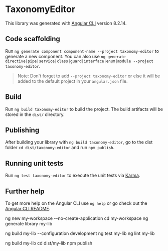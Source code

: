 # TaxonomyEditor

This library was generated with [Angular CLI](https://github.com/angular/angular-cli) version 8.2.14.

## Code scaffolding

Run `ng generate component component-name --project taxonomy-editor` to generate a new component. You can also use `ng generate directive|pipe|service|class|guard|interface|enum|module --project taxonomy-editor`.
> Note: Don't forget to add `--project taxonomy-editor` or else it will be added to the default project in your `angular.json` file. 

## Build

Run `ng build taxonomy-editor` to build the project. The build artifacts will be stored in the `dist/` directory.

## Publishing

After building your library with `ng build taxonomy-editor`, go to the dist folder `cd dist/taxonomy-editor` and run `npm publish`.

## Running unit tests

Run `ng test taxonomy-editor` to execute the unit tests via [Karma](https://karma-runner.github.io).

## Further help

To get more help on the Angular CLI use `ng help` or go check out the [Angular CLI README](https://github.com/angular/angular-cli/blob/master/README.md).


ng new my-workspace --no-create-application
cd my-workspace
ng generate library my-lib


ng build my-lib --configuration development
ng test my-lib
ng lint my-lib

ng build my-lib
cd dist/my-lib
npm publish


